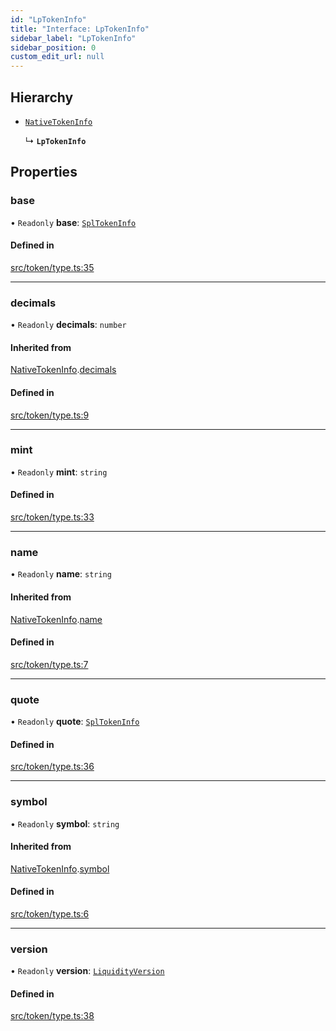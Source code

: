 ```yaml
---
id: "LpTokenInfo"
title: "Interface: LpTokenInfo"
sidebar_label: "LpTokenInfo"
sidebar_position: 0
custom_edit_url: null
---
```


## Hierarchy

- [`NativeTokenInfo`](NativeTokenInfo.md)

  ↳ **`LpTokenInfo`**

## Properties

### base

• `Readonly` **base**: [`SplTokenInfo`](SplTokenInfo.md)

#### Defined in

[src/token/type.ts:35](https://github.com/alpha-defi/raydium-sdk/blob/7094668/src/token/type.ts#L35)

___

### decimals

• `Readonly` **decimals**: `number`

#### Inherited from

[NativeTokenInfo](NativeTokenInfo.md).[decimals](NativeTokenInfo.md#decimals)

#### Defined in

[src/token/type.ts:9](https://github.com/alpha-defi/raydium-sdk/blob/7094668/src/token/type.ts#L9)

___

### mint

• `Readonly` **mint**: `string`

#### Defined in

[src/token/type.ts:33](https://github.com/alpha-defi/raydium-sdk/blob/7094668/src/token/type.ts#L33)

___

### name

• `Readonly` **name**: `string`

#### Inherited from

[NativeTokenInfo](NativeTokenInfo.md).[name](NativeTokenInfo.md#name)

#### Defined in

[src/token/type.ts:7](https://github.com/alpha-defi/raydium-sdk/blob/7094668/src/token/type.ts#L7)

___

### quote

• `Readonly` **quote**: [`SplTokenInfo`](SplTokenInfo.md)

#### Defined in

[src/token/type.ts:36](https://github.com/alpha-defi/raydium-sdk/blob/7094668/src/token/type.ts#L36)

___

### symbol

• `Readonly` **symbol**: `string`

#### Inherited from

[NativeTokenInfo](NativeTokenInfo.md).[symbol](NativeTokenInfo.md#symbol)

#### Defined in

[src/token/type.ts:6](https://github.com/alpha-defi/raydium-sdk/blob/7094668/src/token/type.ts#L6)

___

### version

• `Readonly` **version**: [`LiquidityVersion`](../modules.md#liquidityversion)

#### Defined in

[src/token/type.ts:38](https://github.com/alpha-defi/raydium-sdk/blob/7094668/src/token/type.ts#L38)
